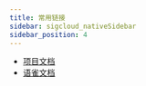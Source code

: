 ```yaml
---
title: 常用链接
sidebar: sigcloud_nativeSidebar
sidebar_position: 4
---
```


- [项目文档](https://oceanbase.github.io/ob-operator/)
- [语雀文档](https://oceanbase.yuque.com/org-wiki-obtech-vh7w9r/cloud-native)
